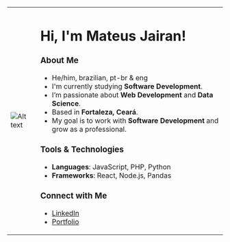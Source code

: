<table>
  <tr>
    <td>
      <img src="https://64.media.tumblr.com/fd2c2189d53fab92d17a29ce93aade75/acf33f34b877bdb7-11/s540x810/407e6cbdd9adc4251f547a7582840d5f046140cc.pnj" alt="Alt text">
    </td>
    <td>
      <h1>Hi, I'm Mateus Jairan!</h1>
      <h3>About Me</h3>
      <ul>
        <li>He/him, brazilian, pt-br & eng</li>
        <li>I'm currently studying <b>Software Development</b>.</li>
        <li>I’m passionate about <b>Web Development</b> and <b>Data Science</b>.</li>
        <li>Based in <b>Fortaleza, Ceará</b>.</li>
        <li>My goal is to work with <b>Software Development</b> and grow as a professional.</li>
      </ul>
      <h3>Tools & Technologies</h3>
      <ul>
        <li><b>Languages</b>: JavaScript, PHP, Python </li>
        <li><b>Frameworks</b>: React, Node.js, Pandas</li>
      </ul>
      <h3>Connect with Me</h3>
      <ul>
        <li><a href="your-linkedin-profile">LinkedIn</a></li>
        <li><a href="your-portfolio-link">Portfolio</a></li>
      </ul>
    </td>
  </tr>
</table>
